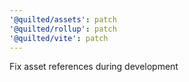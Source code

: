 ```yaml
---
'@quilted/assets': patch
'@quilted/rollup': patch
'@quilted/vite': patch
---
```


Fix asset references during development
